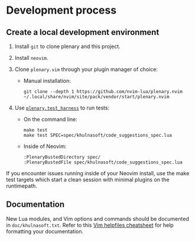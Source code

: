 # Development process

## Create a local development environment

1. Install `git` to clone plenary and this project.
1. Install `neovim`.
1. Clone `plenary.vim` through your plugin manager of choice:

   - Manual installation:

     ```shell
     git clone --depth 1 https://github.com/nvim-lua/plenary.nvim ~/.local/share/nvim/site/pack/vendor/start/plenary.nvim
     ```

1. Use [`plenary.test_harness`](https://github.com/nvim-lua/plenary.nvim#plenarytest_harness) to run tests:

   - On the command line:

     ```shell
     make test
     make test SPEC=spec/khulnasoft/code_suggestions_spec.lua
     ```

   - Inside of Neovim:

     ```shell
     :PlenaryBustedDirectory spec/
     :PlenaryBustedFile spec/khulnasoft/code_suggestions_spec.lua
     ```

If you encounter issues running inside of your Neovim install, use the make test targets which start a clean session with minimal plugins on the runtimepath.

## Documentation

New Lua modules, and Vim options and commands should be documented in `doc/khulnasoft.txt`.
Refer to this [Vim helpfiles cheatsheet](https://devhints.io/vim-help) for help formatting your documentation.
